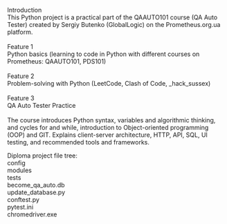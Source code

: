 Introduction<br>
This Python project is a practical part of the QAAUTO101 course (QA Auto Tester) created by Sergiy Butenko (GlobalLogic) on the Prometheus.org.ua platform.
<br><br>
Feature 1<br>
Python basics (learning to code in Python with different courses on Prometheus: QAAUTO101, PDS101)
<br><br>
Feature 2<br>
Problem-solving with Python (LeetCode, Clash of Code, _hack_sussex)
<br><br>
Feature 3<br>
QA Auto Tester Practice
<br><br>
The course introduces Python syntax, variables and algorithmic thinking, and cycles for and while, introduction to Object-oriented programming (OOP) and GIT.
Explains client-server architecture, HTTP, API, SQL, UI testing, and recommended tools and frameworks.

Diploma project file tree:<br>
config<br>
modules<br>
tests<br>
become_qa_auto.db<br>
update_database.py<br>
conftest.py<br>
pytest.ini<br>
chromedriver.exe

